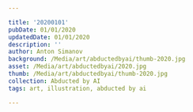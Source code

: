 ```yaml
---

title: '20200101'
pubDate: 01/01/2020
updatedDate: 01/01/2020
description: ''
author: Anton Simanov
background: /Media/art/abductedbyai/thumb-2020.jpg
asset: /Media/art/abductedbyai/2020.jpg
thumb: /Media/art/abductedbyai/thumb-2020.jpg
collection: Abducted by AI
tags: art, illustration, abducted by ai

---
```


